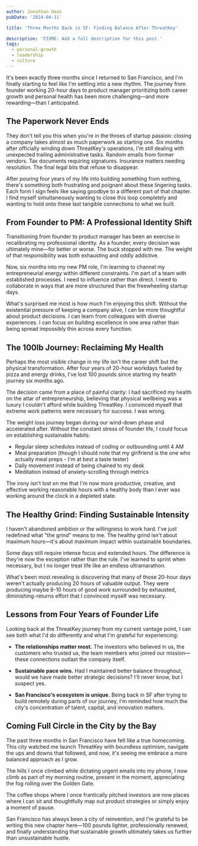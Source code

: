 ```yaml
---
author: Jonathan Haas
pubDate: '2024-04-11'

title: 'Three Months Back in SF: Finding Balance After ThreatKey'

description: 'FIXME: Add a full description for this post.'
tags:
  - personal-growth
  - leadership
  - culture
---
```


It's been exactly three months since I returned to San Francisco, and I'm finally starting to feel like I'm settling into a
new rhythm. The journey from founder working 20-hour days to product manager
prioritizing both career growth and personal health has been more
challenging—and more rewarding—than I anticipated.

## The Paperwork Never Ends

They don't tell you this when you're in the throes of startup passion: closing a
company takes almost as much paperwork as starting one. Six months after
officially winding down ThreatKey's operations, I'm still dealing with
unexpected trailing administrative tasks. Random emails from former vendors. Tax
documents requiring signatures. Insurance matters needing resolution. The final
legal bits that refuse to disappear.

After pouring four years of my life into building something from nothing,
there's something both frustrating and poignant about these lingering tasks.
Each form I sign feels like saying goodbye to a different part of that chapter.
I find myself simultaneously wanting to close this loop completely and wanting
to hold onto these last tangible connections to what we built.

## From Founder to PM: A Professional Identity Shift

Transitioning from founder to product manager has been an exercise in
recalibrating my professional identity. As a founder, every decision was
ultimately mine—for better or worse. The buck stopped with me. The weight of
that responsibility was both exhausting and oddly addictive.

Now, six months into my new PM role, I'm learning to channel my entrepreneurial
energy within different constraints. I'm part of a team with established
processes. I need to influence rather than direct. I need to collaborate in ways
that are more structured than the freewheeling startup days.

What's surprised me most is how much I'm enjoying this shift. Without the
existential pressure of keeping a company alive, I can be more thoughtful about
product decisions. I can learn from colleagues with diverse experiences. I can
focus on building excellence in one area rather than being spread impossibly
thin across every function.

## The 100lb Journey: Reclaiming My Health

Perhaps the most visible change in my life isn't the career shift but the
physical transformation. After four years of 20-hour workdays fueled by pizza
and energy drinks, I've lost 100 pounds since starting my health journey six
months ago.

The decision came from a place of painful clarity: I had sacrificed my health on
the altar of entrepreneurship, believing that physical wellbeing was a luxury I
couldn't afford while building ThreatKey. I convinced myself that extreme work
patterns were necessary for success. I was wrong.

The weight loss journey began during our wind-down phase and accelerated after.
Without the constant stress of founder life, I could focus on establishing
sustainable habits:

- Regular sleep schedules instead of coding or outbounding until 4 AM
- Meal preparation (though I should note that my girlfriend is the one who
  actually meal preps - I'm at best a taste tester)
- Daily movement instead of being chained to my desk
- Meditation instead of anxiety-scrolling through metrics

The irony isn't lost on me that I'm now more productive, creative, and effective
working reasonable hours with a healthy body than I ever was working around the
clock in a depleted state.

## The Healthy Grind: Finding Sustainable Intensity

I haven't abandoned ambition or the willingness to work hard. I've just
redefined what "the grind" means to me. The healthy grind isn't about maximum
hours—it's about maximum impact within sustainable boundaries.

Some days still require intense focus and extended hours. The difference is
they're now the exception rather than the rule. I've learned to sprint when
necessary, but I no longer treat life like an endless ultramarathon.

What's been most revealing is discovering that many of those 20-hour days
weren't actually producing 20 hours of valuable output. They were producing
maybe 8-10 hours of good work surrounded by exhausted, diminishing-returns
effort that I convinced myself was necessary.

## Lessons from Four Years of Founder Life

Looking back at the ThreatKey journey from my current vantage point, I can see
both what I'd do differently and what I'm grateful for experiencing:

- **The relationships matter most.** The investors who believed in us, the
  customers who trusted us, the team members who joined our mission—these
  connections outlast the company itself.

- **Sustainable pace wins.** Had I maintained better balance throughout, would
  we have made better strategic decisions? I'll never know, but I suspect yes.

- **San Francisco's ecosystem is unique.** Being back in SF after trying to
  build remotely during parts of our journey, I'm reminded how much the city's
  concentration of talent, capital, and innovation matters.

## Coming Full Circle in the City by the Bay

The past three months in San Francisco have felt like a true homecoming. This
city watched me launch ThreatKey with boundless optimism, navigate the ups and
downs that followed, and now, it's seeing me embrace a more balanced approach as
I grow.

The hills I once climbed while dictating urgent emails into my phone, I now
climb as part of my morning routine, present in the moment, appreciating the fog
rolling over the Golden Gate.

The coffee shops where I once frantically pitched investors are now places where
I can sit and thoughtfully map out product strategies or simply enjoy a moment
of pause.

San Francisco has always been a city of reinvention, and I'm grateful to be
writing this new chapter here—100 pounds lighter, professionally renewed, and
finally understanding that sustainable growth ultimately takes us further than
unsustainable hustle.

